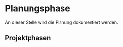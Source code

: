 # Planungsphase

An dieser Stelle wird die Planung dokumentiert werden.

## Projektphasen

```{include} projektphasen.md
```

